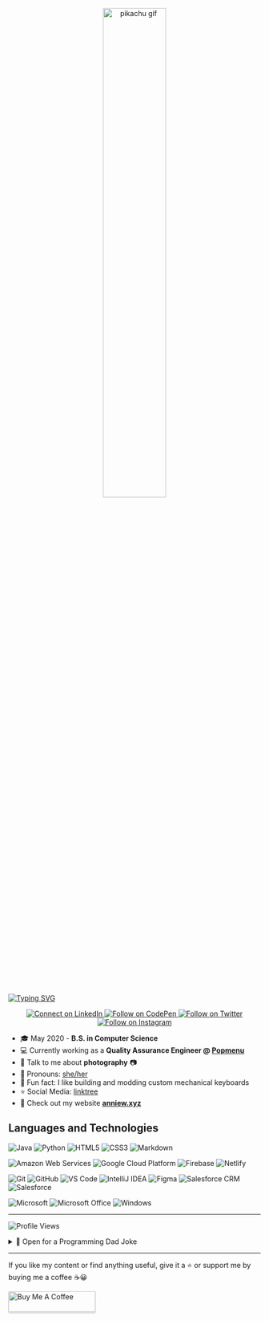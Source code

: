 <p align="center">
  <a href="https://chibird.com/">
    <img alt="pikachu gif" src="https://media.giphy.com/media/v1.Y2lkPTc5MGI3NjExbjVjemUxdHVucXZxZzIxdXptbnNvY3FldGdnbWxmY3RxbHRtejM3biZlcD12MV9pbnRlcm5hbF9naWZfYnlfaWQmY3Q9Zw/slVWEctHZKvWU/giphy.gif" width="50%" height=auto preserveAspectRatio="xMidYMid meet"/>
  </a>
</p>

[![Typing SVG](https://readme-typing-svg.demolab.com?font=Ubuntu+Mono&size=24&duration=6000&pause=1500&center=true&vCenter=true&width=1000&lines=Error+404+-+Annie+Not+Found)](https://git.io/typing-svg)

<p align="center">
  <a href="https://www.linkedin.com/in/anniewu2303/"> 
    <img alt="Connect on LinkedIn" src="https://img.shields.io/badge/-LinkedIn-0077B5?style=for-the-badge&logo=Linkedin&logoColor=white" />
  </a>
  <a href="https://codepen.io/anniedotexe/"> 
    <img alt="Follow on CodePen" src="https://img.shields.io/badge/-codepen-0A0A0A?style=for-the-badge&logo=codepen&logoColor=white" />
  </a>
  <a href="https://twitter.com/anniedotexe"> 
    <img alt="Follow on Twitter" src="https://img.shields.io/badge/-Twitter-1DA1F2?style=for-the-badge&logo=Twitter&logoColor=white" />
  </a>
  <a href="https://www.instagram.com/anniedotexe/"> 
    <img alt="Follow on Instagram" src="https://img.shields.io/badge/-Instagram-E4405F?style=for-the-badge&logo=instagram&logoColor=white" />
  </a>
</p>

- 🎓 May 2020 - **B.S. in Computer Science**
- 💻 Currently working as a **Quality Assurance Engineer @ [Popmenu](https://get.popmenu.com/)**
- 💬 Talk to me about **photography** 📷
- 👑 Pronouns: [she/her](https://www.mypronouns.org/she-her)
- 🎲 Fun fact: I like building and modding custom mechanical keyboards 
- ⭐ Social Media: [linktree](https://linktr.ee/anniedotexe)
- 🌴 Check out my website **[anniew.xyz](https://anniew.xyz/)**

## Languages and Technologies

![Java](http://img.shields.io/badge/-Java-f89820?style=for-the-badge&logo=java&logoColor=ffffff)
![Python](https://img.shields.io/badge/-Python-3776AB?style=for-the-badge&logo=python&logoColor=ffffff)
![HTML5](https://img.shields.io/badge/-HTML5-E44D26?style=for-the-badge&logo=html5&logoColor=ffffff)
![CSS3](https://img.shields.io/badge/-CSS3-2965f1?style=for-the-badge&logo=css3&logoColor=ffffff)
![Markdown](https://img.shields.io/badge/-Markdown-343A40?style=for-the-badge&logo=markdown&logoColor=ffffff)

![Amazon Web Services](https://img.shields.io/badge/-AWS-FF9900?style=for-the-badge&logo=amazon-aws&logoColor=ffffff)
![Google Cloud Platform](https://img.shields.io/badge/-Google%20Cloud-232F3E?style=for-the-badge&logo=google-cloud&logoColor=ffffff)
![Firebase](https://img.shields.io/badge/-Firebase-FFA000?style=for-the-badge&logo=firebase&logoColor=ffffff)
![Netlify](https://img.shields.io/badge/-Netlify-00AD9F?style=for-the-badge&logo=netlify&logoColor=ffffff)

![Git](https://img.shields.io/badge/-Git-%23F05032?style=for-the-badge&logo=git&logoColor=ffffff)
![GitHub](https://img.shields.io/badge/-GitHub-211F1F?style=for-the-badge&logo=github&logoColor=ffffff)
![VS Code](http://img.shields.io/badge/-VS%20Code-007ACC?style=for-the-badge&logo=visual-studio-code&logoColor=ffffff)
![IntelliJ IDEA](http://img.shields.io/badge/-IntelliJ%20IDEA-0B0D0F?style=for-the-badge&logo=intellij-idea&logoColor=ffffff)
![Figma](http://img.shields.io/badge/-Figma-343A40?style=for-the-badge&logo=figma&logoColor=ffffff)
![Salesforce CRM](https://img.shields.io/badge/-Salesforce%20CRM-21A0DF?style=for-the-badge&logo=salesforce&logoColor=ffffff)
![Salesforce](https://img.shields.io/badge/-Datadog%20Synthetic%20Tests-632BA6?style=for-the-badge&logo=datadog&logoColor=ffffff)

![Microsoft](http://img.shields.io/badge/-Microsoft-0078D4?style=for-the-badge&logo=microsoft&logoColor=ffffff)
![Microsoft Office](http://img.shields.io/badge/-Microsoft%20Office-DC3E15?style=for-the-badge&logo=microsoft-office&logoColor=ffffff)
![Windows](http://img.shields.io/badge/-Windows-0078D6?style=for-the-badge&logo=windows&logoColor=ffffff)

---

![Profile Views](https://komarev.com/ghpvc/?username=anniedotexe&color=1E91D6&label=PROFILE+VIEWS)

<details>
  <summary>💙 Open for a Programming Dad Joke</summary>
  <br>
  <img alt="Programming Dad Joke Card" src="https://readme-jokes-seven.vercel.app/api" />

</details>

---

If you like my content or find anything useful, give it a :star: or support me by buying me a coffee :coffee::grinning:

<a href="https://www.buymeacoffee.com/anniedotexe" target="_blank"><img src="https://www.buymeacoffee.com/assets/img/custom_images/orange_img.png" alt="Buy Me A Coffee" style="height: 41px !important;width: 174px !important;box-shadow: 0px 3px 2px 0px rgba(190, 190, 190, 0.5) !important;-webkit-box-shadow: 0px 3px 2px 0px rgba(190, 190, 190, 0.5) !important;" ></a>
